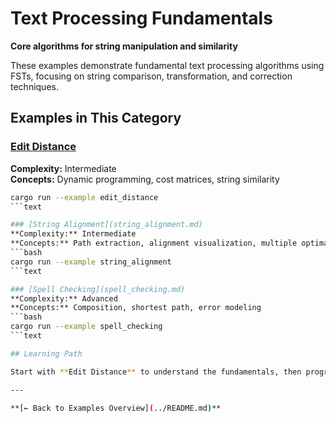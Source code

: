 # Text Processing Fundamentals

**Core algorithms for string manipulation and similarity**

These examples demonstrate fundamental text processing algorithms using FSTs, focusing on string comparison, transformation, and correction techniques.

## Examples in This Category

### [Edit Distance](edit_distance.md)
**Complexity:** Intermediate  
**Concepts:** Dynamic programming, cost matrices, string similarity  
```bash
cargo run --example edit_distance
```text

### [String Alignment](string_alignment.md)  
**Complexity:** Intermediate  
**Concepts:** Path extraction, alignment visualization, multiple optimality  
```bash
cargo run --example string_alignment
```text

### [Spell Checking](spell_checking.md)
**Complexity:** Advanced  
**Concepts:** Composition, shortest path, error modeling  
```bash
cargo run --example spell_checking
```text

## Learning Path

Start with **Edit Distance** to understand the fundamentals, then progress to **String Alignment** to see how to extract transformation paths, and finally explore **Spell Checking** for a real-world application.

---

**[← Back to Examples Overview](../README.md)**
